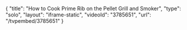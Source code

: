 {
    "title": "How to Cook Prime Rib on the Pellet Grill and Smoker",
    "type": "solo",
    "layout": "iframe-static",
    "videoId": "3785651",
    "url": "\/tvpembed\/3785651"
}